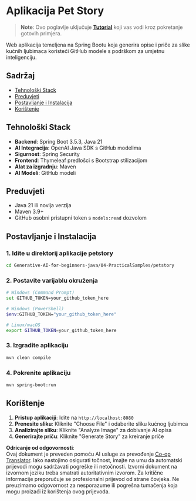 <!--
CO_OP_TRANSLATOR_METADATA:
{
  "original_hash": "69dffd84127360d3f9446b89de471abe",
  "translation_date": "2025-07-21T21:37:27+00:00",
  "source_file": "04-PracticalSamples/petstory/README.md",
  "language_code": "hr"
}
-->
# Aplikacija Pet Story

>**Note**: Ovo poglavlje uključuje [**Tutorial**](./TUTORIAL.md) koji vas vodi kroz pokretanje gotovih primjera.

Web aplikacija temeljena na Spring Bootu koja generira opise i priče za slike kućnih ljubimaca koristeći GitHub modele s podrškom za umjetnu inteligenciju.

## Sadržaj

- [Tehnološki Stack](../../../../04-PracticalSamples/petstory)
- [Preduvjeti](../../../../04-PracticalSamples/petstory)
- [Postavljanje i Instalacija](../../../../04-PracticalSamples/petstory)
- [Korištenje](../../../../04-PracticalSamples/petstory)

## Tehnološki Stack

- **Backend**: Spring Boot 3.5.3, Java 21
- **AI Integracija**: OpenAI Java SDK s GitHub modelima
- **Sigurnost**: Spring Security
- **Frontend**: Thymeleaf predlošci s Bootstrap stilizacijom
- **Alat za izgradnju**: Maven
- **AI Modeli**: GitHub modeli

## Preduvjeti

- Java 21 ili novija verzija
- Maven 3.9+
- GitHub osobni pristupni token s `models:read` dozvolom

## Postavljanje i Instalacija

### 1. Idite u direktorij aplikacije petstory
```bash
cd Generative-AI-for-beginners-java/04-PracticalSamples/petstory
```

### 2. Postavite varijablu okruženja
   ```bash
   # Windows (Command Prompt)
   set GITHUB_TOKEN=your_github_token_here
   
   # Windows (PowerShell)
   $env:GITHUB_TOKEN="your_github_token_here"
   
   # Linux/macOS
   export GITHUB_TOKEN=your_github_token_here
   ```

### 3. Izgradite aplikaciju
```bash
mvn clean compile
```

### 4. Pokrenite aplikaciju
```bash
mvn spring-boot:run
```

## Korištenje

1. **Pristup aplikaciji**: Idite na `http://localhost:8080`
2. **Prenesite sliku**: Kliknite "Choose File" i odaberite sliku kućnog ljubimca
3. **Analizirajte sliku**: Kliknite "Analyze Image" za dobivanje AI opisa
4. **Generirajte priču**: Kliknite "Generate Story" za kreiranje priče

**Odricanje od odgovornosti**:  
Ovaj dokument je preveden pomoću AI usluge za prevođenje [Co-op Translator](https://github.com/Azure/co-op-translator). Iako nastojimo osigurati točnost, imajte na umu da automatski prijevodi mogu sadržavati pogreške ili netočnosti. Izvorni dokument na izvornom jeziku treba smatrati autoritativnim izvorom. Za kritične informacije preporučuje se profesionalni prijevod od strane čovjeka. Ne preuzimamo odgovornost za nesporazume ili pogrešna tumačenja koja mogu proizaći iz korištenja ovog prijevoda.